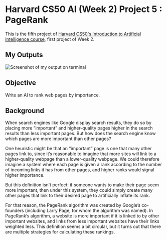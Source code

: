 # Harvard CS50 AI (Week 2) Project 5 : PageRank

This is the fifth project of [Harvard CS50's Introduction to Artificial Intelligence course](https://cs50.harvard.edu/ai/2020/), first project of Week 2.

## My Outputs

![Screenshot of my output on terminal](https://cdn.discordapp.com/attachments/1091358303063396496/1097292289161842750/image.png)

## Objective

Write an AI to rank web pages by importance.

## Background

When search engines like Google display search results, they do so by placing more “important” and higher-quality pages higher in the search results than less important pages. But how does the search engine know which pages are more important than other pages?

One heuristic might be that an “important” page is one that many other pages link to, since it’s reasonable to imagine that more sites will link to a higher-quality webpage than a lower-quality webpage. We could therefore imagine a system where each page is given a rank according to the number of incoming links it has from other pages, and higher ranks would signal higher importance.

But this definition isn’t perfect: if someone wants to make their page seem more important, then under this system, they could simply create many other pages that link to their desired page to artificially inflate its rank.

For that reason, the PageRank algorithm was created by Google’s co-founders (including Larry Page, for whom the algorithm was named). In PageRank’s algorithm, a website is more important if it is linked to by other important websites, and links from less important websites have their links weighted less. This definition seems a bit circular, but it turns out that there are multiple strategies for calculating these rankings.
